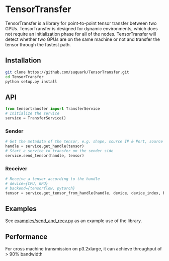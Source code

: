 # TensorTransfer

TensorTransfer is a library for point-to-point tensor transfer between two GPUs. TensorTransfer is designed for dynamic environments, which does not require an initialization phase for all of the nodes. TensorTransfer will detect whether two GPUs are on the same machine or not and transfer the tensor through the fastest path.

## Installation

```bash
git clone https://github.com/suquark/TensorTransfer.git
cd TensorTransfer
python setup.py install
```

## API

```python
from tensortransfer import TransferService
# Initialize the service
service = TransferService()
```

### Sender

```python
# Get the metadata of the tensor, e.g. shape, source IP & Port, source GPU device & CUDA IPC handle 
handle = service.get_handle(tensor)
# Start a service to transfer on the sender side
service.send_tensor(handle, tensor)
```

### Receiver

```python
# Receive a tensor according to the handle
# device={CPU, GPU}
# backend={tensorflow, pytorch}
tensor = service.get_tensor_from_handle(handle, device, device_index, backend)
```

## Examples

See [examples/send_and_recv.py](examples/send_and_recv.py) as an example use of the library.

## Performance

For cross machine transmission on p3.2xlarge, it can achieve throughput of > 90% bandwidth
